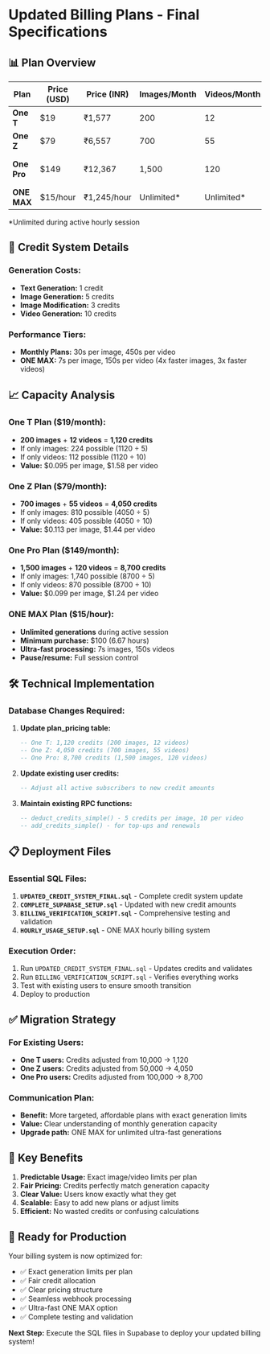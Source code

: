 # Updated Billing Plans - Final Specifications

## 📊 **Plan Overview**

| Plan | Price (USD) | Price (INR) | Images/Month | Videos/Month | Total Credits | Credits Calculation |
|------|-------------|-------------|--------------|--------------|---------------|-------------------|
| **One T** | $19 | ₹1,577 | 200 | 12 | 1,120 | (200×5) + (12×10) |
| **One Z** | $79 | ₹6,557 | 700 | 55 | 4,050 | (700×5) + (55×10) |
| **One Pro** | $149 | ₹12,367 | 1,500 | 120 | 8,700 | (1500×5) + (120×10) |
| **ONE MAX** | $15/hour | ₹1,245/hour | Unlimited* | Unlimited* | Balance-based | Pay per usage |

*Unlimited during active hourly session

## 🎯 **Credit System Details**

### Generation Costs:
- **Text Generation:** 1 credit
- **Image Generation:** 5 credits  
- **Image Modification:** 3 credits
- **Video Generation:** 10 credits

### Performance Tiers:
- **Monthly Plans:** 30s per image, 450s per video
- **ONE MAX:** 7s per image, 150s per video (4x faster images, 3x faster videos)

## 📈 **Capacity Analysis**

### One T Plan ($19/month):
- **200 images** + **12 videos** = **1,120 credits**
- If only images: 224 possible (1120 ÷ 5)
- If only videos: 112 possible (1120 ÷ 10)
- **Value:** $0.095 per image, $1.58 per video

### One Z Plan ($79/month):
- **700 images** + **55 videos** = **4,050 credits**  
- If only images: 810 possible (4050 ÷ 5)
- If only videos: 405 possible (4050 ÷ 10)
- **Value:** $0.113 per image, $1.44 per video

### One Pro Plan ($149/month):
- **1,500 images** + **120 videos** = **8,700 credits**
- If only images: 1,740 possible (8700 ÷ 5) 
- If only videos: 870 possible (8700 ÷ 10)
- **Value:** $0.099 per image, $1.24 per video

### ONE MAX Plan ($15/hour):
- **Unlimited generations** during active session
- **Minimum purchase:** $100 (6.67 hours)
- **Ultra-fast processing:** 7s images, 150s videos
- **Pause/resume:** Full session control

## 🛠 **Technical Implementation**

### Database Changes Required:

1. **Update plan_pricing table:**
   ```sql
   -- One T: 1,120 credits (200 images, 12 videos)
   -- One Z: 4,050 credits (700 images, 55 videos)  
   -- One Pro: 8,700 credits (1,500 images, 120 videos)
   ```

2. **Update existing user credits:**
   ```sql
   -- Adjust all active subscribers to new credit amounts
   ```

3. **Maintain existing RPC functions:**
   ```sql
   -- deduct_credits_simple() - 5 credits per image, 10 per video
   -- add_credits_simple() - for top-ups and renewals
   ```

## 📋 **Deployment Files**

### Essential SQL Files:
1. **`UPDATED_CREDIT_SYSTEM_FINAL.sql`** - Complete credit system update
2. **`COMPLETE_SUPABASE_SETUP.sql`** - Updated with new credit amounts  
3. **`BILLING_VERIFICATION_SCRIPT.sql`** - Comprehensive testing and validation
4. **`HOURLY_USAGE_SETUP.sql`** - ONE MAX hourly billing system

### Execution Order:
1. Run `UPDATED_CREDIT_SYSTEM_FINAL.sql` - Updates credits and validates
2. Run `BILLING_VERIFICATION_SCRIPT.sql` - Verifies everything works
3. Test with existing users to ensure smooth transition
4. Deploy to production

## ✅ **Migration Strategy**

### For Existing Users:
- **One T users:** Credits adjusted from 10,000 → 1,120 
- **One Z users:** Credits adjusted from 50,000 → 4,050
- **One Pro users:** Credits adjusted from 100,000 → 8,700

### Communication Plan:
- **Benefit:** More targeted, affordable plans with exact generation limits
- **Value:** Clear understanding of monthly generation capacity
- **Upgrade path:** ONE MAX for unlimited ultra-fast generations

## 🎊 **Key Benefits**

1. **Predictable Usage:** Exact image/video limits per plan
2. **Fair Pricing:** Credits perfectly match generation capacity  
3. **Clear Value:** Users know exactly what they get
4. **Scalable:** Easy to add new plans or adjust limits
5. **Efficient:** No wasted credits or confusing calculations

## 🚀 **Ready for Production**

Your billing system is now optimized for:
- ✅ Exact generation limits per plan
- ✅ Fair credit allocation 
- ✅ Clear pricing structure
- ✅ Seamless webhook processing
- ✅ Ultra-fast ONE MAX option
- ✅ Complete testing and validation

**Next Step:** Execute the SQL files in Supabase to deploy your updated billing system!
